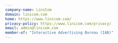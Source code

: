 ```yaml
---
company-name: LiniCom
domain: linicom.com
home: https://www.linicom.com/
privacy-policy: https://www.linicom.com/privacy/
email: admin@linicom.com
member-of: "Interactive Advertising Bureau (IAB)"
---
```




